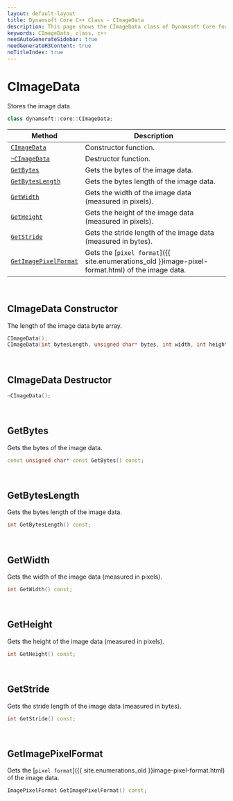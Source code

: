 ```yaml
---
layout: default-layout
title: Dynamsoft Core C++ Class - CImageData
description: This page shows the CImageData class of Dynamsoft Core for C & C++ Language.
keywords: CImageData, class, c++
needAutoGenerateSidebar: true
needGenerateH3Content: true
noTitleIndex: true
---
```


# CImageData

Stores the image data.  

```cpp
class dynamsoft::core::CImageData;
```

| Method | Description |
|--------|-------------|
|[`CImageData`](#cimagedata-constructor)| Constructor function. |
|[`~CImageData`](#cimagedata-destructor)| Destructor function. |
|[`GetBytes`](#getbytes)| Gets the bytes of the image data. |
|[`GetBytesLength`](#getbyteslength)| Gets the bytes length of the image data. |
|[`GetWidth`](#getwidth)| Gets the width of the image data (measured in pixels). |
|[`GetHeight`](#getheight)| Gets the height of the image data (measured in pixels). |
|[`GetStride`](#getstride)| Gets the stride length of the image data (measured in bytes). |
|[`GetImagePixelFormat`](#getimagepixelformat)| Gets the [`pixel format`]({{ site.enumerations_old }}image-pixel-format.html) of the image data. |

&nbsp;

## CImageData Constructor

The length of the image data byte array.

```cpp
CImageData();
CImageData(int bytesLength, unsigned char* bytes, int width, int height, int stride, ImagePixelFormat format);
```

&nbsp;

## CImageData Destructor

```cpp
~CImageData();
```

&nbsp;

## GetBytes

Gets the bytes of the image data.

```cpp
const unsigned char* const GetBytes() const;
```

&nbsp;

## GetBytesLength

Gets the bytes length of the image data.

```cpp
int GetBytesLength() const;
```

&nbsp;

## GetWidth

Gets the width of the image data (measured in pixels).

```cpp
int GetWidth() const;
```

&nbsp;

## GetHeight

Gets the height of the image data (measured in pixels).

```cpp
int GetHeight() const;
```

&nbsp;

## GetStride

Gets the stride length of the image data (measured in bytes).

```cpp
int GetStride() const;
```

&nbsp;

## GetImagePixelFormat

Gets the [`pixel format`]({{ site.enumerations_old }}image-pixel-format.html) of the image data.

```cpp
ImagePixelFormat GetImagePixelFormat() const;
```
